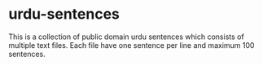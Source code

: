 # urdu-sentences
This is a collection of public domain urdu sentences which consists of multiple text files. Each file have one sentence per line and maximum 100 sentences.
